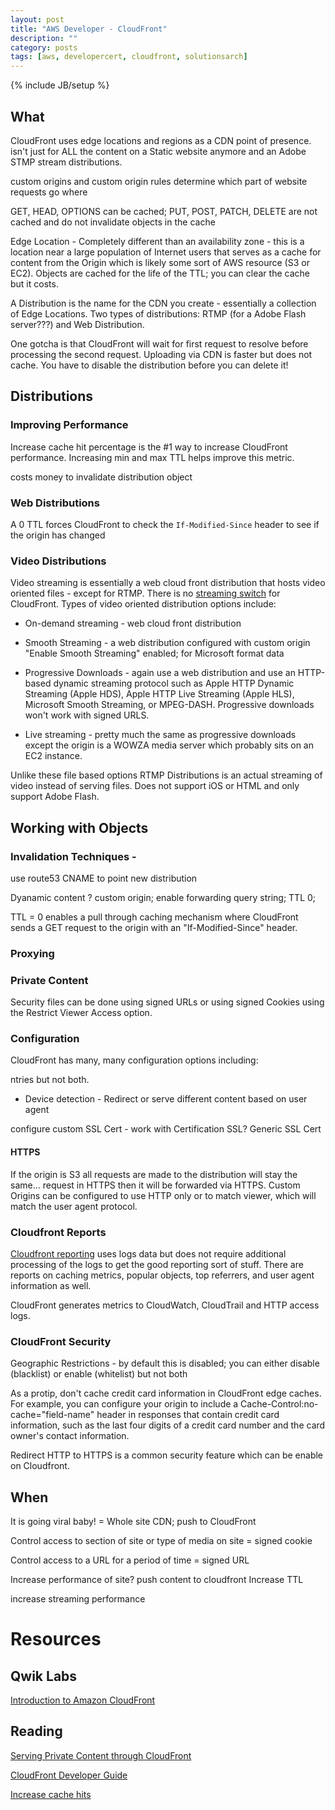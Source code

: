 ```yaml
---
layout: post
title: "AWS Developer - CloudFront"
description: ""
category: posts
tags: [aws, developercert, cloudfront, solutionsarch]
---
```

{% include JB/setup %}

## What 

CloudFront uses edge locations and regions as a CDN point of presence. isn't just for ALL the content on a Static website anymore and an Adobe STMP stream distributions. 

custom origins and custom origin rules determine which part of website requests go where

GET, HEAD, OPTIONS can be cached; PUT, POST, PATCH, DELETE are not cached and do not invalidate objects in the cache

Edge Location - Completely different than an availability zone - this is a location near a large population of Internet users that serves as a cache for content from the Origin which is likely some sort of AWS resource (S3 or EC2). Objects are cached for the life of the TTL; you can clear the cache but it costs.

A Distribution is the name for the CDN you create - essentially a collection of Edge Locations. Two types of distributions: RTMP (for a Adobe Flash server???) and Web Distribution.

One gotcha is that CloudFront will wait for first request to resolve before processing the second request.  Uploading via CDN is faster but does not cache. You have to disable the distribution before you can delete it!

## Distributions


### Improving Performance

Increase cache hit percentage is the #1 way to increase CloudFront performance. Increasing min and max TTL helps improve this metric.

costs money to invalidate distribution object


### Web Distributions

A 0 TTL forces CloudFront to check the `If-Modified-Since` header to see if the origin has changed

### Video Distributions

Video streaming is essentially a web cloud front distribution that hosts video oriented files - except for RTMP. There is no [streaming switch](http://docs.aws.amazon.com/AmazonCloudFront/latest/DeveloperGuide/cache-hit-ratio.html#cache-hit-ratio-http-streaming) for CloudFront. Types of video oriented distribution options include:

- On-demand streaming - web cloud front distribution

- Smooth Streaming - a web distribution configured with custom origin "Enable Smooth Streaming" enabled; for Microsoft format data

- Progressive Downloads - again use a web distribution and use an HTTP-based dynamic streaming protocol such as Apple HTTP Dynamic Streaming (Apple HDS), Apple HTTP Live Streaming (Apple HLS), Microsoft Smooth Streaming, or MPEG-DASH.  Progressive downloads won't work with signed URLS.

- Live streaming - pretty much the same as progressive downloads except the origin is a WOWZA media server which probably sits on an EC2 instance.

Unlike these file based options RTMP Distributions is an actual streaming of video instead of serving files. Does not support iOS or HTML and only support Adobe Flash.

## Working with Objects

### Invalidation Techniques - 

use route53 CNAME to point new distribution

Dyanamic content ? custom origin; enable forwarding query string; TTL 0; 

TTL = 0 enables a pull through caching mechanism where CloudFront sends a GET request to the origin with an "If-Modified-Since" header.

### Proxying

### Private Content

Security files can be done using signed URLs or using signed Cookies using the Restrict Viewer Access option.

### Configuration 

CloudFront has many, many configuration options including:

ntries but not both.

* Device detection - Redirect or serve different content based on user agent

configure custom SSL Cert - work with Certification SSL?
Generic SSL Cert

#### HTTPS

 If the origin is S3 all requests are made to the distribution will stay the same... request in HTTPS then it will be forwarded via HTTPS. Custom Origins can be configured to use HTTP only or to match viewer, which will match the user agent protocol.

### Cloudfront Reports

[Cloudfront reporting](http://docs.aws.amazon.com/AmazonCloudFront/latest/DeveloperGuide/reports.html) uses logs data but does not require additional processing of the logs to get the good reporting sort of stuff. There are reports on caching metrics, popular objects, top referrers, and user agent information as well. 

CloudFront generates metrics to CloudWatch, CloudTrail and HTTP access logs. 

### CloudFront Security

Geographic Restrictions - by default this is disabled; you can either disable (blacklist) or enable (whitelist) but not both

As a protip, don't cache credit card information in CloudFront edge caches. For example, you can configure your origin to include a Cache-Control:no-cache="field-name" header in responses that contain credit card information, such as the last four digits of a credit card number and the card owner's contact information.

Redirect HTTP to HTTPS is a common security feature which can be enable on Cloudfront.



## When

It is going viral baby! = Whole site CDN; push to CloudFront

Control access to section of site or type of media on site = signed cookie

Control access to a URL for a period of time = signed URL



Increase performance of site?
  push content to cloudfront
  Increase TTL

increase streaming performance

# Resources

## Qwik Labs

[Introduction to Amazon CloudFront](https://qwiklabs.com/focuses/2362)

## Reading

[Serving Private Content through CloudFront](http://docs.aws.amazon.com/AmazonCloudFront/latest/DeveloperGuide/PrivateContent.html)

[CloudFront Developer Guide](http://docs.aws.amazon.com/AmazonCloudFront/latest/DeveloperGuide/Introduction.html)

[Increase cache hits](http://docs.aws.amazon.com/AmazonCloudFront/latest/DeveloperGuide/cache-hit-ratio.html)
